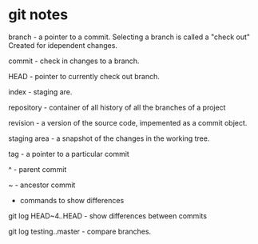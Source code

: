 # git notes

branch - a pointer to a commit. Selecting a branch is called a "check out"
         Created for idependent changes.

commit - check in changes to a branch.

HEAD - pointer to currently check out branch.

index - staging are.

repository - container of all history of all the branches of a project

revision - a version of the source code, impemented as a commit object.

staging area - a snapshot of the changes in the working tree.

tag - a pointer to a particular commit

^ - parent commit

~  - ancestor commit

* commands to show differences

git log HEAD~4..HEAD  - show differences between commits

git log testing..master - compare branches.


